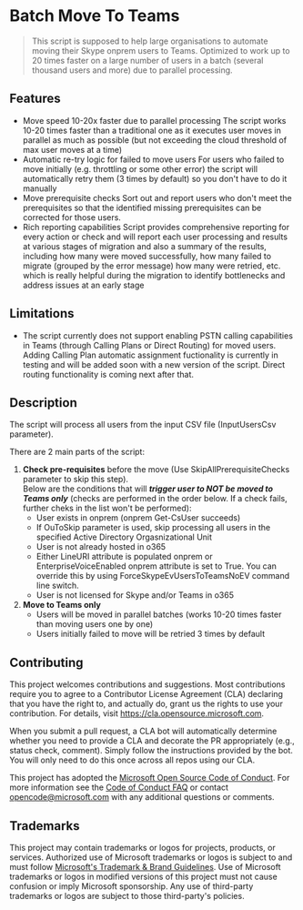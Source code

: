 # Batch Move To Teams

> This script is supposed to help large organisations to automate moving their Skype onprem users to Teams. Optimized to work up to 20 times faster on a large number of users in a batch (several thousand users and more) due to parallel processing.

## Features

- Move speed 10-20x faster due to parallel processing
  The script works 10-20 times faster than a traditional one as it executes user moves in parallel as much as possible (but not exceeding the cloud threshold of max user moves     at a time)
- Automatic re-try logic for failed to move users
  For users who failed to move initially (e.g. throttling or some other error) the script will automatically retry them (3 times by default) so you don't have to do it manually
- Move prerequisite checks
  Sort out and report users who don't meet the prerequisites so that the identified missing prerequisites can be corrected for those users.
- Rich reporting capabilities
  Script provides comprehensive reporting for every action or check and will report each user processing and results at various stages of migration and also a summary of the       results, including how many were moved successfully, how many failed to migrate (grouped by the error message) how many were retried, etc. which is really helpful during the     migration to identify bottlenecks and address issues at an early stage

## Limitations

- The script currently does not support enabling PSTN calling capabilities in Teams (through Calling Plans or Direct Routing) for moved users. Adding Calling Plan automatic assignment fuctionality is currently in testing and will be added soon with a new version of the script. Direct routing functionality is coming next after that.

## Description

The script will process all users from the input CSV file (InputUsersCsv parameter). 

There are 2 main parts of the script:

1. **Check pre-requisites** before the move (Use SkipAllPrerequisiteChecks parameter to skip this step). 
   <br />Below are the conditions that will ***trigger user to NOT be moved to Teams only*** (checks are performed in the order below. If a check fails, further cheks in the list won't be performed):
   - User exists in onprem (onprem Get-CsUser succeeds)
   - If OuToSkip parameter is used, skip processing all users in the specified Active Directory Orgasnizational Unit 
   - User is not already hosted in o365
   - Either LineURI attribute is populated onprem or EnterpriseVoiceEnabled onprem attribute is set to True. You can override this by using ForceSkypeEvUsersToTeamsNoEV command line switch. 
   - User is not licensed for Skype and/or Teams in o365
2. **Move to Teams only**
   - Users will be moved in parallel batches (works 10-20 times faster than moving users one by one)
   - Users initially failed to move will be retried 3 times by default

## Contributing

This project welcomes contributions and suggestions.  Most contributions require you to agree to a
Contributor License Agreement (CLA) declaring that you have the right to, and actually do, grant us
the rights to use your contribution. For details, visit https://cla.opensource.microsoft.com.

When you submit a pull request, a CLA bot will automatically determine whether you need to provide
a CLA and decorate the PR appropriately (e.g., status check, comment). Simply follow the instructions
provided by the bot. You will only need to do this once across all repos using our CLA.

This project has adopted the [Microsoft Open Source Code of Conduct](https://opensource.microsoft.com/codeofconduct/).
For more information see the [Code of Conduct FAQ](https://opensource.microsoft.com/codeofconduct/faq/) or
contact [opencode@microsoft.com](mailto:opencode@microsoft.com) with any additional questions or comments.

## Trademarks

This project may contain trademarks or logos for projects, products, or services. Authorized use of Microsoft 
trademarks or logos is subject to and must follow 
[Microsoft's Trademark & Brand Guidelines](https://www.microsoft.com/en-us/legal/intellectualproperty/trademarks/usage/general).
Use of Microsoft trademarks or logos in modified versions of this project must not cause confusion or imply Microsoft sponsorship.
Any use of third-party trademarks or logos are subject to those third-party's policies.

